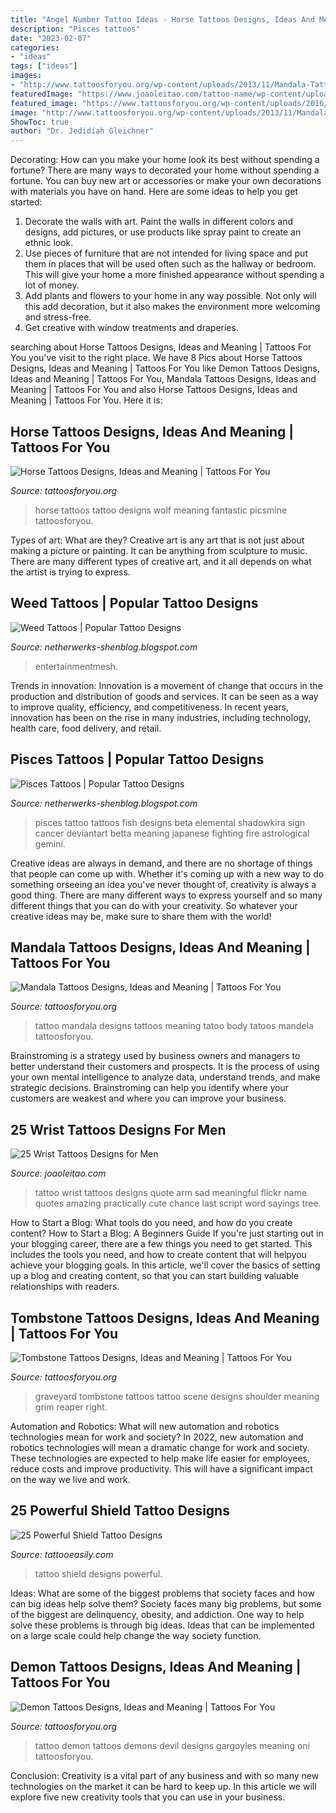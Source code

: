 ```yaml
---
title: "Angel Number Tattoo Ideas - Horse Tattoos Designs, Ideas And Meaning"
description: "Pisces tattoos"
date: "2023-02-07"
categories:
- "ideas"
tags: ["ideas"]
images:
- "http://www.tattoosforyou.org/wp-content/uploads/2013/11/Mandala-Tattoo-Designs.jpg"
featuredImage: "https://www.joaoleitao.com/tattoo-name/wp-content/uploads/wrist-arm-tattoo-ideas-script.jpg"
featured_image: "https://www.tattoosforyou.org/wp-content/uploads/2016/11/Tombstone-Tattoos-for-Men.jpg"
image: "http://www.tattoosforyou.org/wp-content/uploads/2013/11/Mandala-Tattoo-Designs.jpg"
ShowToc: true
author: "Dr. Jedidiah Gleichner"
---
```



Decorating: How can you make your home look its best without spending a fortune?
There are many ways to decorated your home without spending a fortune. You can buy new art or accessories or make your own decorations with materials you have on hand. Here are some ideas to help you get started: 
1. Decorate the walls with art. Paint the walls in different colors and designs, add pictures, or use products like spray paint to create an ethnic look. 
2. Use pieces of furniture that are not intended for living space and put them in places that will be used often such as the hallway or bedroom. This will give your home a more finished appearance without spending a lot of money. 
3. Add plants and flowers to your home in any way possible. Not only will this add decoration, but it also makes the environment more welcoming and stress-free. 
4. Get creative with window treatments and draperies.

	

		
searching about Horse Tattoos Designs, Ideas and Meaning | Tattoos For You you've visit to the right place. We have 8 Pics about Horse Tattoos Designs, Ideas and Meaning | Tattoos For You like Demon Tattoos Designs, Ideas and Meaning | Tattoos For You, Mandala Tattoos Designs, Ideas and Meaning | Tattoos For You and also Horse Tattoos Designs, Ideas and Meaning | Tattoos For You. Here it is:
		
    
## Horse Tattoos Designs, Ideas And Meaning | Tattoos For You

<img loading=lazy src="http://www.tattoosforyou.org/wp-content/uploads/2013/10/Horse-Tattoos-For-Men.jpg" onerror="this.onerror=null;this.src='https://tse3.mm.bing.net/th?id=OIP.bcKni1cwv0f3zXpAvetF9wHaJ3&amp;pid=15.1';" alt="Horse Tattoos Designs, Ideas and Meaning | Tattoos For You">

_Source: tattoosforyou.org_

>horse tattoos tattoo designs wolf meaning fantastic picsmine tattoosforyou. 

	

Types of art: What are they?
Creative art is any art that is not just about making a picture or painting. It can be anything from sculpture to music. There are many different types of creative art, and it all depends on what the artist is trying to express.

    
## Weed Tattoos | Popular Tattoo Designs

<img loading=lazy src="https://4.bp.blogspot.com/-9KQC_JSCj8I/UQZhOQN9LHI/AAAAAAAAPPs/wjS-RHGgzy0/s1600/snake_and_weed_tattoo_sitting_3_by_danktat-d4t2zq9.jpg" onerror="this.onerror=null;this.src='https://tse2.mm.bing.net/th?id=OIP.OdTRGtMRydkF4ZlnbWVdfQHaLH&amp;pid=15.1';" alt="Weed Tattoos | Popular Tattoo Designs">

_Source: netherwerks-shenblog.blogspot.com_

>entertainmentmesh. 

	

Trends in innovation:
Innovation is a movement of change that occurs in the production and distribution of goods and services. It can be seen as a way to improve quality, efficiency, and competitiveness. In recent years, innovation has been on the rise in many industries, including technology, health care, food delivery, and retail.

    
## Pisces Tattoos | Popular Tattoo Designs

<img loading=lazy src="http://1.bp.blogspot.com/-ED4pKFTnpn8/UQZdp0zqx0I/AAAAAAAAOfs/kIHaFiALn_8/s1600/Pisces_tattoo_124.png" onerror="this.onerror=null;this.src='https://tse1.mm.bing.net/th?id=OIP._k81LQNdG5sQ94jbAHeDOwHaHt&amp;pid=15.1';" alt="Pisces Tattoos | Popular Tattoo Designs">

_Source: netherwerks-shenblog.blogspot.com_

>pisces tattoo tattoos fish designs beta elemental shadowkira sign cancer deviantart betta meaning japanese fighting fire astrological gemini. 

	

Creative ideas are always in demand, and there are no shortage of things that people can come up with. Whether it's coming up with a new way to do something orseeing an idea you've never thought of, creativity is always a good thing. There are many different ways to express yourself and so many different things that you can do with your creativity. So whatever your creative ideas may be, make sure to share them with the world!

    
## Mandala Tattoos Designs, Ideas And Meaning | Tattoos For You

<img loading=lazy src="http://www.tattoosforyou.org/wp-content/uploads/2013/11/Mandala-Tattoo-Designs.jpg" onerror="this.onerror=null;this.src='https://tse3.mm.bing.net/th?id=OIP.k6VYuSOEViLdUAIMBRKdnAHaJ4&amp;pid=15.1';" alt="Mandala Tattoos Designs, Ideas and Meaning | Tattoos For You">

_Source: tattoosforyou.org_

>tattoo mandala designs tattoos meaning tatoo body tatoos mandela tattoosforyou. 

	

Brainstroming is a strategy used by business owners and managers to better understand their customers and prospects. It is the process of using your own mental intelligence to analyze data, understand trends, and make strategic decisions. Brainstroming can help you identify where your customers are weakest and where you can improve your business.

    
## 25 Wrist Tattoos Designs For Men

<img loading=lazy src="https://www.joaoleitao.com/tattoo-name/wp-content/uploads/wrist-arm-tattoo-ideas-script.jpg" onerror="this.onerror=null;this.src='https://tse3.mm.bing.net/th?id=OIP.BH7Ivtv-Ug8M7JfVD3kYZwHaLJ&amp;pid=15.1';" alt="25 Wrist Tattoos Designs for Men">

_Source: joaoleitao.com_

>tattoo wrist tattoos designs quote arm sad meaningful flickr name quotes amazing practically cute chance last script word sayings tree. 

	

How to Start a Blog: What tools do you need, and how do you create content?
How to Start a Blog: A Beginners Guide
If you're just starting out in your blogging career, there are a few things you need to get started. This includes the tools you need, and how to create content that will helpyou achieve your blogging goals. In this article, we'll cover the basics of setting up a blog and creating content, so that you can start building valuable relationships with readers.

    
## Tombstone Tattoos Designs, Ideas And Meaning | Tattoos For You

<img loading=lazy src="https://www.tattoosforyou.org/wp-content/uploads/2016/11/Tombstone-Tattoos-for-Men.jpg" onerror="this.onerror=null;this.src='https://tse4.mm.bing.net/th?id=OIP.EaZhJguEeHE9cuq9HEoq6AHaFj&amp;pid=15.1';" alt="Tombstone Tattoos Designs, Ideas and Meaning | Tattoos For You">

_Source: tattoosforyou.org_

>graveyard tombstone tattoos tattoo scene designs shoulder meaning grim reaper right. 

	

Automation and Robotics: What will new automation and robotics technologies mean for work and society?
In 2022, new automation and robotics technologies will mean a dramatic change for work and society. These technologies are expected to help make life easier for employees, reduce costs and improve productivity. This will have a significant impact on the way we live and work.

    
## 25 Powerful Shield Tattoo Designs

<img loading=lazy src="http://www.tattooeasily.com/wp-content/uploads/2013/06/1313.jpg" onerror="this.onerror=null;this.src='https://tse4.mm.bing.net/th?id=OIP.zbcklhJhCTtK_myoumOyhQHaJ4&amp;pid=15.1';" alt="25 Powerful Shield Tattoo Designs">

_Source: tattooeasily.com_

>tattoo shield designs powerful. 

	

Ideas: What are some of the biggest problems that society faces and how can big ideas help solve them?
Society faces many big problems, but some of the biggest are delinquency, obesity, and addiction. One way to help solve these problems is through big ideas. Ideas that can be implemented on a large scale could help change the way society function.

    
## Demon Tattoos Designs, Ideas And Meaning | Tattoos For You

<img loading=lazy src="http://tattoosforyou.org/wp-content/uploads/2013/11/Demons-Tattoos-Designs.jpg" onerror="this.onerror=null;this.src='https://tse1.mm.bing.net/th?id=OIP.rhxz58dRbemuy7XfEDpl6AHaLH&amp;pid=15.1';" alt="Demon Tattoos Designs, Ideas and Meaning | Tattoos For You">

_Source: tattoosforyou.org_

>tattoo demon tattoos demons devil designs gargoyles meaning oni tattoosforyou. 

	

Conclusion:
Creativity is a vital part of any business and with so many new technologies on the market it can be hard to keep up. In this article we will explore five new creativity tools that you can use in your business.

